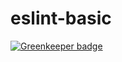 # eslint-basic

[![Greenkeeper badge](https://badges.greenkeeper.io/desyatkov/eslint-basic.svg)](https://greenkeeper.io/)
